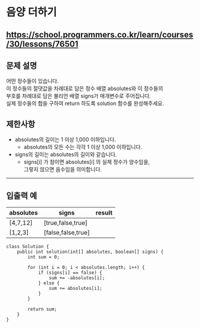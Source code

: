 # 음양 더하기
https://school.programmers.co.kr/learn/courses/30/lessons/76501
---
## 문제 설명
어떤 정수들이 있습니다.<br>
이 정수들의 절댓값을 차례대로 담은 정수 배열 absolutes와 이 정수들의<br>
부호를 차례대로 담은 불리언 배열 signs가 매개변수로 주어집니다.<br>
실제 정수들의 합을 구하여 return 하도록 solution 함수를 완성해주세요.

## 제한사항
+ absolutes의 길이는 1 이상 1,000 이하입니다.
  + absolutes의 모든 수는 각각 1 이상 1,000 이하입니다.
+ signs의 길이는 absolutes의 길이와 같습니다.
  + signs[i] 가 참이면 absolutes[i] 의 실제 정수가 양수임을,<br>그렇지 않으면 음수임을 의미합니다.
---
## 입출력 예
| absolutes	| signs	| result |
| --- | --- | --- |
| [4,7,12]	| [true,false,true] |
|[1,2,3]	| [false,false,true] |
```declarative
class Solution {
    public int solution(int[] absolutes, boolean[] signs) {
        int sum = 0;
        
        for (int i = 0; i < absolutes.length; i++) {
            if (signs[i] == false) {
                sum += -absolutes[i];
            } else {
                sum += absolutes[i];
            }
        }
        
        return sum;
    }
}
```